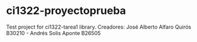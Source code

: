 # ci1322-proyectoprueba
Test project for ci1322-tarea1 library.
Creadores: José Alberto Alfaro Quirós B30210 - Andrés Solis Aponte B26505
